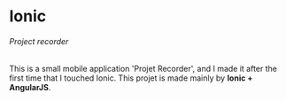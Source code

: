 <h1>Ionic</h1>
<h6>Project recorder</h6>
<p>This is a small mobile application 'Projet Recorder', and I made it after the first time that I touched Ionic. This projet is made mainly by <b>Ionic + AngularJS</b>.<p>
